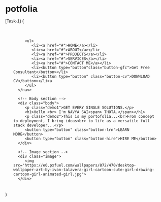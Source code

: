 # potfolia
[Task-1)
(<!DOCTYPE html>
<html>
<head>
   <meta name="viewport" content="width=device-width", initial-scale="1.0">
   <link rel="stylesheet" href="style.css">
   <title>Personal portfolio</title>
   <style>
      /* Reset default browser styles */
      * {
         margin: 0;
         padding: 0;
         font-family:sans-serif;
      }

      /* Styles for header section */
      .header {
         width: 100%;
         height: 100vh;
         background-color: pitch;
      }

      /* Styles for navigation bar */
      nav {
         display: flex;
         margin: auto;
         width: 90%;
         padding: 20px;
         align-items: center;
         justify-content: space-between;
      }

      nav ul li {
         display: inline-block;
         list-style: none;
         margin: 10px;
      }

      nav ul li a {
         text-decoration: none;
         color: black;
         font-weight: bolder;
      }

      nav ul li a:hover {
         background-color: seagreen;
         border-radius: 2px;
         color: white;
      }

      .button-cv, .button-gfc{
         display: inline-block;
         margin-left: 0%;
         border-radius: 5px;
         transition: background-color 0.5s;
         background: black;
         padding: 10px;
         text-decoration: none;
         font-weight: bold;
         color: white;
         border: none;
         cursor: pointer;
      }

      .button-cv:hover {
         background-color: white;
         color: black;
      }

      .button-gfc{
         background: lightsalmon;
      }

      .button-gfc:hover {
         background-color: white;
         color: black;
      }

      /* Styles for body section */
      .body {
         margin-left: 100px;
         margin-top: 100px;
      }

      .body h1 {
         font-size: 30px;
         color: black;
         margin-bottom: 20px;
      }

      .demo1 {
         color: orange;
         margin-bottom: 30px;
      }
 
      .demo2 {
         color: black;
         line-height: 20px;
      }

      .button-lrn, .button-hire{
         background: lightsalmon;
         padding: 10px 12px;
         text-decoration: none;
         font-weight: bold;
         color: whitesmoke;
         display: inline-block;
         margin: 30px 8px;
         border-radius: 5px;
         transition: background-color 0.3s;
         border: none;
         letter-spacing: 1px;
         cursor: pointer;
      }

      .button-lrn:hover {
         background-color: whitesmoke;
         color: black;
      }

      .button-hire {
         background: black;
      }

      .button-hire:hover {
         background-color: seagreen;
      }

      span {
         color: seagreen;
       }

      /* Styles for image section */
      .image {
         width: 45%;
         height: 100%;
         position: absolute;
         bottom: 0;
         right: 100px;
      }
      .image img {
         height: 70%;
         position:absolute;
         left: 50%;
         bottom: 10%;
         transform: translate(-60%);
      }
   </style>
</head>
<body>
   <!-- Header section -->
   <div class="header">
      <nav>
      
         <ul>
            <li><a href="#">HOME</a></li>
            <li><a href="#">ABOUT</a></li>
            <li><a href="#">PROJECTS</a></li>
            <li><a href="#">SERVICES</a></li>
            <li><a href="#">CONTACT ME</a></li>
            <li><button type="button"class="button-gfc">Get Free Consultant</button></li>
            <li><button type="button" class="button-cv">DOWNLOAD CV</button></li>a
         </ul>
      </nav>

      <!-- Body section -->
      <div class="body">
         <p class="demo1">GET EVERY SINGLE SOLUTIONS.</p>
         <h1>Hello <br> I'm NAVYA SAI<span> THOTA.</span></h1>
         <p class="demo2">This is my portofolia...<br>From concept to deployment, I bring ideas<br> to life as a versatile full stack developer...</p>
         <button type="button" class="button-lrn">LEARN MORE</button>
         <button type="button" class="button-hire">HIRE ME</button>
      </div>

      <!-- Image section -->
      <div class="image">
         <img src="https://e0.pxfuel.com/wallpapers/872/470/desktop-wallpaper-art-by-ivan-talavera-girl-cartoon-cute-girl-drawing-cartoon-girl-animated-girl.jpg">    
      </div>
   </div>
</body>
</html>)
